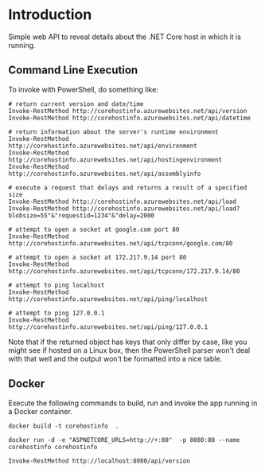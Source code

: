 # Introduction

Simple web API to reveal details about the .NET Core host in which it is running.

## Command Line Execution

To invoke with PowerShell, do something like:

    # return current version and date/time
    Invoke-RestMethod http://corehostinfo.azurewebsites.net/api/version
    Invoke-RestMethod http://corehostinfo.azurewebsites.net/api/datetime

    # return information about the server's runtime environment
    Invoke-RestMethod http://corehostinfo.azurewebsites.net/api/environment
    Invoke-RestMethod http://corehostinfo.azurewebsites.net/api/hostingenvironment
    Invoke-RestMethod http://corehostinfo.azurewebsites.net/api/assemblyinfo

    # execute a request that delays and returns a result of a specified size
    Invoke-RestMethod http://corehostinfo.azurewebsites.net/api/load
    Invoke-RestMethod http://corehostinfo.azurewebsites.net/api/load?blobsize=55"&"requestid=1234"&"delay=2000

    # attempt to open a socket at google.com port 80
    Invoke-RestMethod http://corehostinfo.azurewebsites.net/api/tcpconn/google.com/80

    # attempt to open a socket at 172.217.9.14 port 80
    Invoke-RestMethod http://corehostinfo.azurewebsites.net/api/tcpconn/172.217.9.14/80

    # attempt to ping localhost
    Invoke-RestMethod http://corehostinfo.azurewebsites.net/api/ping/localhost

    # attempt to ping 127.0.0.1
    Invoke-RestMethod http://corehostinfo.azurewebsites.net/api/ping/127.0.0.1

Note that if the returned object has keys that only differ by case, like
you might see if hosted on a Linux box, then the PowerShell parser won't deal
with that well and the output won't be formatted into a nice table.

## Docker

Execute the following commands to build, run and invoke the app running in a Docker container.

    docker build -t corehostinfo  .

    docker run -d -e "ASPNETCORE_URLS=http://+:80"  -p 8080:80 --name corehostinfo corehostinfo

    Invoke-RestMethod http://localhost:8080/api/version